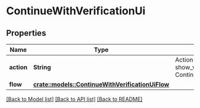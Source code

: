 # ContinueWithVerificationUi

## Properties

Name | Type | Description | Notes
------------ | ------------- | ------------- | -------------
**action** | **String** | Action will always be `show_verification_ui` show_verification_ui ContinueWithActionShowVerificationUIString | 
**flow** | [**crate::models::ContinueWithVerificationUiFlow**](continueWithVerificationUiFlow.md) |  | 

[[Back to Model list]](../README.md#documentation-for-models) [[Back to API list]](../README.md#documentation-for-api-endpoints) [[Back to README]](../README.md)


